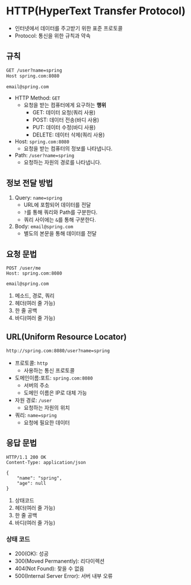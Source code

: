 # HTTP(HyperText Transfer Protocol)

- 인터넷에서 데이터를 주고받기 위한 표준 프로토콜
- Protocol: 통신을 위한 규칙과 약속

## 규칙

```markdown
GET /user?name=spring
Host spring.com:8080

email@spring.com
```

- HTTP Method: `GET`
    - 요청을 받는 컴퓨터에게 요구하는 **행위**
        - GET: 데이터 요청(쿼리 사용)
        - POST: 데이터 전송(바디 사용)
        - PUT: 데이터 수정(바디 사용)
        - DELETE: 데이터 삭제(쿼리 사용)
- Host: `spring.com:8080`
    - 요청을 받는 컴퓨터의 정보를 나타냅니다.
- Path: `/user?name=spring`
    - 요청하는 자원의 경로를 나타냅니다.

## 정보 전달 방법

1. Query: `name=spring`
    - URL에 포함되어 데이터를 전달
    - `?`를 통해 쿼리와 Path를 구분한다.
    - 쿼리 사이에는 `&`를 통해 구분한다.
2. Body: `email@spring.com`
    - 별도의 본문을 통해 데이터를 전달

## 요청 문법

```http request
POST /user/me
Host: spring.com:8080

email@spring.com
```

1. 메소드, 경로, 쿼리
2. 헤더(여러 줄 가능)
3. 한 줄 공백
4. 바디(여러 줄 가능)

## URL(Uniform Resource Locator)

```markdown
http://spring.com:8080/user?name=spring
```

- 프로토콜: `http`
    - 사용하는 통신 프로토콜
- 도메인이름:포트: `spring.com:8080`
    - 서버의 주소
    - 도메인 이름은 IP로 대체 가능
- 자원 경로: `/user`
    - 요청하는 자원의 위치
- 쿼리: `name=spring`
    - 요청에 필요한 데이터

## 응답 문법

```http request
HTTP/1.1 200 OK
Content-Type: application/json

{
    "name": "spring",
    "age": null
}
```

1. 상태코드
2. 헤더(여러 줄 가능)
3. 한 줄 공백
4. 바디(여러 줄 가능)

### 상태 코드

- 200(OK): 성공
- 300(Moved Permanently): 리다이렉션
- 404(Not Found): 찾을 수 없음
- 500(Internal Server Error): 서버 내부 오류
